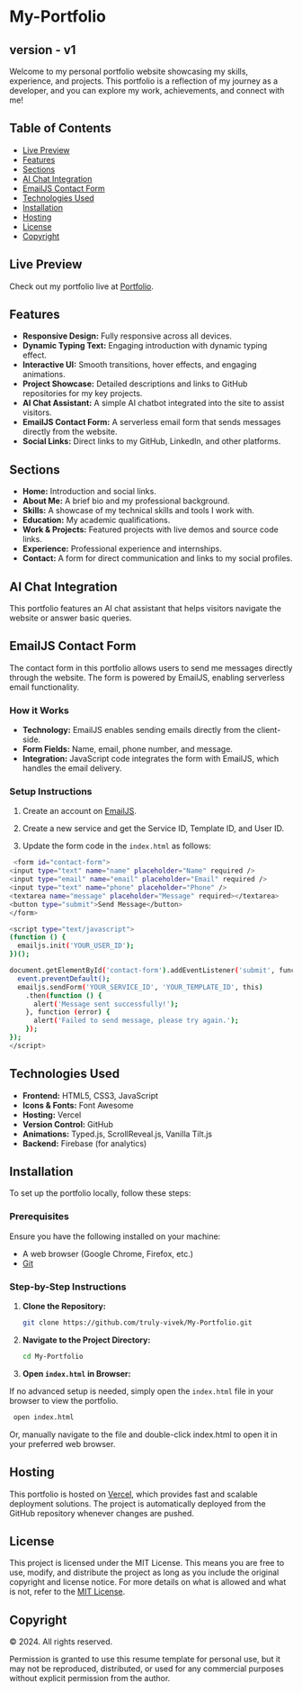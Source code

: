 # My-Portfolio
## version - v1
 Welcome to my personal portfolio website showcasing my skills, experience, and projects. This portfolio is a reflection of my journey as a developer, and you can explore my work, achievements, and connect with 
  me!
  
## Table of Contents
-   [Live Preview](#live-preview)
-   [Features](#features)
-   [Sections](#sections)
-   [AI Chat Integration](#ai-chat-integration)
-   [EmailJS Contact Form](#emailjs-contact-form)
-   [Technologies Used](#technologies-used)
-   [Installation](#installation)
-   [Hosting](#hosting)
-   [License](#license)
-   [Copyright](#copyright)
## Live Preview
Check out my portfolio live at [Portfolio](https://vivek76.vercel.app/).

## Features
- **Responsive Design:** Fully responsive across all devices.
- **Dynamic Typing Text:** Engaging introduction with dynamic typing effect.
- **Interactive UI:** Smooth transitions, hover effects, and engaging animations.
- **Project Showcase:** Detailed descriptions and links to GitHub repositories for my key projects.
- **AI Chat Assistant:** A simple AI chatbot integrated into the site to assist visitors.
- **EmailJS Contact Form:** A serverless email form that sends messages directly from the website.
- **Social Links:** Direct links to my GitHub, LinkedIn, and other platforms.

## Sections
- **Home:** Introduction and social links.
- **About Me:** A brief bio and my professional background.
- **Skills:** A showcase of my technical skills and tools I work with.
- **Education:** My academic qualifications.
- **Work & Projects:** Featured projects with live demos and source code links.
- **Experience:** Professional experience and internships.
- **Contact:** A form for direct communication and links to my social profiles.

## AI Chat Integration

This portfolio features an AI chat assistant that helps visitors navigate the website or answer basic queries.

EmailJS Contact Form
--------------------

The contact form in this portfolio allows users to send me messages directly through the website. The form is powered by EmailJS, enabling serverless email functionality.

### How it Works

-   **Technology:** EmailJS enables sending emails directly from the client-side.
-   **Form Fields:** Name, email, phone number, and message.
-   **Integration:** JavaScript code integrates the form with EmailJS, which handles the email delivery.

### Setup Instructions

1.  Create an account on [EmailJS](https://www.emailjs.com/).

2.  Create a new service and get the Service ID, Template ID, and User ID.

3.  Update the form code in the `index.html` as follows:
  ```bash
   <form id="contact-form">
  <input type="text" name="name" placeholder="Name" required />
  <input type="email" name="email" placeholder="Email" required />
  <input type="text" name="phone" placeholder="Phone" />
  <textarea name="message" placeholder="Message" required></textarea>
  <button type="submit">Send Message</button>
</form>

<script type="text/javascript">
  (function () {
    emailjs.init('YOUR_USER_ID');
  })();

  document.getElementById('contact-form').addEventListener('submit', function (event) {
    event.preventDefault();
    emailjs.sendForm('YOUR_SERVICE_ID', 'YOUR_TEMPLATE_ID', this)
      .then(function () {
        alert('Message sent successfully!');
      }, function (error) {
        alert('Failed to send message, please try again.');
      });
  });
</script>
```
Technologies Used
-----------------

-   **Frontend:** HTML5, CSS3, JavaScript
-   **Icons & Fonts:** Font Awesome
-   **Hosting:** Vercel
-   **Version Control:** GitHub
-   **Animations:** Typed.js, ScrollReveal.js, Vanilla Tilt.js
-   **Backend:** Firebase (for analytics)

Installation
------------

To set up the portfolio locally, follow these steps:

### Prerequisites

Ensure you have the following installed on your machine:

-   A web browser (Google Chrome, Firefox, etc.)
-   [Git](https://git-scm.com/)
### Step-by-Step Instructions

1.  **Clone the Repository:**
    ```bash
    git clone https://github.com/truly-vivek/My-Portfolio.git
    ```
2. **Navigate to the Project Directory:**

    ```bash
    cd My-Portfolio
    ```
3. **Open `index.html` in Browser:**

If no advanced setup is needed, simply open the `index.html` file in your browser to view the portfolio.
  ```bash
   open index.html
```
Or, manually navigate to the file and double-click index.html to open it in your preferred web browser.
## Hosting


This portfolio is hosted on [Vercel](https://vercel.com/), which provides fast and scalable deployment solutions. The project is automatically deployed from the GitHub repository whenever changes are pushed.

## License


This project is licensed under the MIT License. This means you are free to use, modify, and distribute the project as long as you include the original copyright and license notice. For more details on what is allowed and what is not, refer to the [MIT License](./LICENSE).

## Copyright

&copy; 2024. All rights reserved.

Permission is granted to use this resume template for personal use, but it may not be reproduced, distributed, or used for any commercial purposes without explicit permission from the author.
